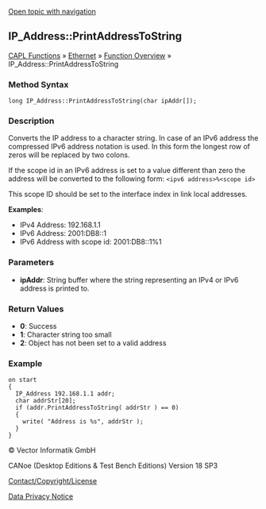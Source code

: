 [Open topic with navigation](../../../../../CANoeDEFamily.htm#Topics/CAPLFunctions/IP/Methods/CAPLfunctionPrintAddressToString.md)

## IP_Address::PrintAddressToString

[CAPL Functions](../../CAPLfunctions.md) » [Ethernet](../CAPLEthernetStartPage.md) » [Function Overview](../CAPLfunctionsIPOverview.md) » IP_Address::PrintAddressToString

### Method Syntax

`long IP_Address::PrintAddressToString(char ipAddr[]);`

### Description

Converts the IP address to a character string. In case of an IPv6 address the compressed IPv6 address notation is used. In this form the longest row of zeros will be replaced by two colons.

If the scope id in an IPv6 address is set to a value different than zero the address will be converted to the following form: `<ipv6 address>%<scope id>`

This scope ID should be set to the interface index in link local addresses.

**Examples**:

- IPv4 Address: 192.168.1.1
- IPv6 Address: 2001:DB8::1
- IPv6 Address with scope id: 2001:DB8::1%1

### Parameters

- **ipAddr**: String buffer where the string representing an IPv4 or IPv6 address is printed to.

### Return Values

- **0**: Success
- **1**: Character string too small
- **2**: Object has not been set to a valid address

### Example

```plaintext
on start
{
  IP_Address 192.168.1.1 addr;
  char addrStr[20];
  if (addr.PrintAddressToString( addrStr ) == 0)
  {
    write( "Address is %s", addrStr );
  }
}
```

© Vector Informatik GmbH

CANoe (Desktop Editions & Test Bench Editions) Version 18 SP3

[Contact/Copyright/License](../../../Shared/ContactCopyrightLicense.md)

[Data Privacy Notice](https://www.vector.com/int/en/company/get-info/privacy-policy/)
